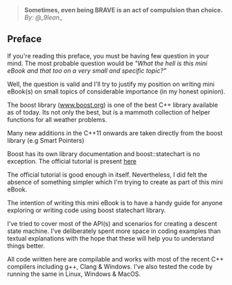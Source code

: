 > __Sometimes, even being BRAVE is an act of compulsion than choice.__ _By: @\_9lean__

## Preface

If you're reading this preface, you must be having few question in your mind. The most probable question would be _"What the hell is this mini eBook and that too on a very small and specific topic?"_

Well, the question is valid and I'll try to justify my position on writing mini eBook(s) on small topics of considerable importance (in my honest opinion).

The boost library (www.boost.org) is one of the best C++ library available as of today. Its not only the best, but is a mammoth collection of helper functions for all weather problems.

Many new additions in the C++11 onwards are taken directly from the boost library (e.g Smart Pointers)

Boost has its own library documentation and boost::statechart is no exception. The official tutorial is present [here](http://www.boost.org/doc/libs/1_63_0/libs/statechart/doc/tutorial.html)

The official tutorial is good enough in itself. Nevertheless, I did felt the absence of something simpler which I'm trying to create as part of this mini eBook.

The intention of writing this mini eBook is to have a handy guide for anyone exploring or writing code using boost statechart library.

I've tried to cover most of the API(s) and scenarios for creating a descent state machine. I've deliberately spent more space in coding examples than textual explanations with the hope that these will help you to understand things better. 

All code written here are compilable and works with most of the recent C++ compilers including g++, Clang & Windows. I've also tested the code by running the same in Linux, Windows & MacOS.
